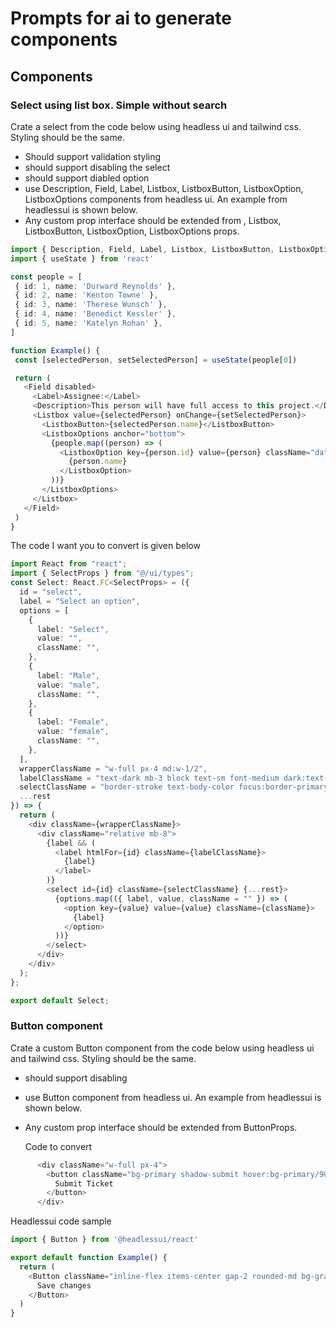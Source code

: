 # Prompts for ai to generate components

## Components

### Select using list box. Simple without search

Crate a select from the code below using headless ui and tailwind css. Styling should be the same.

- Should support validation styling
- should support disabling the select
- should support diabled option
- use Description, Field, Label, Listbox, ListboxButton, ListboxOption, ListboxOptions components from headless ui. An example from headlessui is shown below.
- Any custom prop interface should be extended from , Listbox, ListboxButton, ListboxOption, ListboxOptions props.

```typescript
import { Description, Field, Label, Listbox, ListboxButton, ListboxOption, ListboxOptions } from '@headlessui/react'
import { useState } from 'react'

const people = [
 { id: 1, name: 'Durward Reynolds' },
 { id: 2, name: 'Kenton Towne' },
 { id: 3, name: 'Therese Wunsch' },
 { id: 4, name: 'Benedict Kessler' },
 { id: 5, name: 'Katelyn Rohan' },
]

function Example() {
 const [selectedPerson, setSelectedPerson] = useState(people[0])

 return (
   <Field disabled>
     <Label>Assignee:</Label>
     <Description>This person will have full access to this project.</Description>
     <Listbox value={selectedPerson} onChange={setSelectedPerson}>
       <ListboxButton>{selectedPerson.name}</ListboxButton>
       <ListboxOptions anchor="bottom">
         {people.map((person) => (
           <ListboxOption key={person.id} value={person} className="data-focus:bg-blue-100">
             {person.name}
           </ListboxOption>
         ))}
       </ListboxOptions>
     </Listbox>
   </Field>
 )
}
```

The code I want you to convert is given below

```typescript
import React from "react";
import { SelectProps } from "@/ui/types";
const Select: React.FC<SelectProps> = ({
  id = "select",
  label = "Select an option",
  options = [
    {
      label: "Select",
      value: "",
      className: "",
    },
    {
      label: "Male",
      value: "male",
      className: "",
    },
    {
      label: "Female",
      value: "female",
      className: "",
    },
  ],
  wrapperClassName = "w-full px-4 md:w-1/2",
  labelClassName = "text-dark mb-3 block text-sm font-medium dark:text-white",
  selectClassName = "border-stroke text-body-color focus:border-primary dark:text-body-color-dark dark:shadow-two dark:focus:border-primary w-full rounded-xs border bg-[#f8f8f8] px-6 py-3 text-base font-semibold outline-hidden dark:border-transparent dark:bg-[#2C303B] dark:focus:shadow-none",
  ...rest
}) => {
  return (
    <div className={wrapperClassName}>
      <div className="relative mb-8">
        {label && (
          <label htmlFor={id} className={labelClassName}>
            {label}
          </label>
        )}
        <select id={id} className={selectClassName} {...rest}>
          {options.map(({ label, value, className = "" }) => (
            <option key={value} value={value} className={className}>
              {label}
            </option>
          ))}
        </select>
      </div>
    </div>
  );
};

export default Select;

```

### Button component

Crate a custom Button component from the code below using headless ui and tailwind css. Styling should be the same.

- should support disabling
- use Button component from headless ui. An example from headlessui is shown below.
- Any custom prop interface should be extended from ButtonProps.

  Code to convert

```typescript
      <div className="w-full px-4">
        <button className="bg-primary shadow-submit hover:bg-primary/90 dark:shadow-submit-dark rounded-xs px-9 py-4 text-base font-medium text-white duration-300">
          Submit Ticket
        </button>
      </div>

```

Headlessui code sample

```typescript
import { Button } from '@headlessui/react'

export default function Example() {
  return (
    <Button className="inline-flex items-center gap-2 rounded-md bg-gray-700 px-3 py-1.5 text-sm/6 font-semibold text-white shadow-inner shadow-white/10 focus:not-data-focus:outline-none data-focus:outline data-focus:outline-white data-hover:bg-gray-600 data-open:bg-gray-700">
      Save changes
    </Button>
  )
}

```
